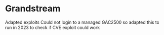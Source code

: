 # Grandstream
Adapted exploits
Could not login to a managed GAC2500 so adapted this to run in 2023 to check if CVE exploit could work
